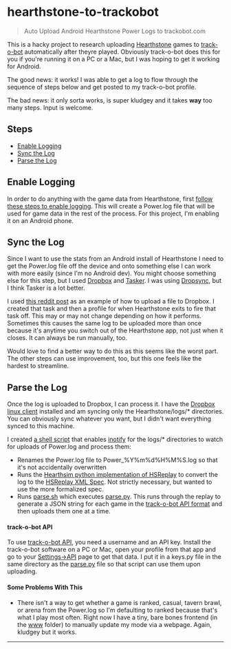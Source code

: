 # hearthstone-to-trackobot

>Auto Upload Android Hearthstone Power Logs to trackobot.com

This is a hacky project to research uploading [Hearthstone](http://playhearthstone.com) games to [track-o-bot](https://trackobot.com) automatically after theyre played. Obviously track-o-bot does this for you if you're running it on a PC or a Mac, but I was hoping to get it working for Android.

The good news: it works! I was able to get a log to flow through the sequence of steps below and get posted to my track-o-bot profile.

The bad news: it only sorta works, is super kludgey and it takes **way** too many steps. Input is welcome.

## Steps

 + [Enable Logging](#enable-logging)
 + [Sync the Log](#sync-the-log)
 + [Parse the Log](#parse-the-log)

## Enable Logging

In order to do anything with the game data from Hearthstone, first [follow these steps to enable logging](https://github.com/jleclanche/fireplace/wiki/How-to-enable-logging). This will create a Power.log file that will be used for game data in the rest of the process. For this project, I'm enabling it on an Android phone.

## Sync the Log

Since I want to use the stats from an Android install of Hearthstone I need to get the Power.log file off the device and onto something else I can work with more easily (since I'm no Android dev). You might choose something else for this step, but I used [Dropbox](https://dropbox.com) and [Tasker](https://play.google.com/store/apps/details?id=net.dinglisch.android.taskerm). I was using [Dropsync](https://play.google.com/store/apps/details?id=com.ttxapps.dropsync), but I think Tasker is a lot better.

I used [this reddit post](https://www.reddit.com/r/tasker/comments/3abjvv/how_to_upload_a_file_to_dropbox_in_the_background/) as an example of how to upload a file to Dropbox. I created that task and then a profile for when Hearthstone exits to fire that task off. This may or may not change depending on how it performs. Sometimes this causes the same log to be uploaded more than once because it's anytime you switch out of the Hearthstone app, not just when it closes. It can always be run manually, too.

Would love to find a better way to do this as this seems like the worst part. The other steps can use improvement, too, but this one feels like the hardest to streamline.

## Parse the Log

Once the log is uploaded to Dropbox, I can process it. I have the [Dropbox linux client](https://www.dropbox.com/install?os=lnx) installed and am syncing only the Hearthstone/logs/* directories. You can obviously sync whatever you want, but I didn't want everything synced to this machine.

I created [a shell script](power_cycle.sh) that enables [inotify](https://en.wikipedia.org/wiki/Inotify) for the logs/* directories to watch for uploads of Power.log and process them:

 + Renames the Power.log file to Power_%Y%m%d%H%M%S.log so that it's not accidentally overwritten
 + Runs the [Hearthsim python implementation of HSReplay](https://github.com/hearthsim/hsreplay) to convert the log to the [HSReplay XML Spec](http://hearthsim.info/hsreplay/). Not strictly necessary, but wanted to use the more formalized spec.
 + Runs [parse.sh](parse.sh) which executes [parse.py](parse.py). This runs through the replay to generate a JSON string for each game in the [track-o-bot API format](https://gist.github.com/stevschmid/120adcbc5f1f7cb31bc5) and then uploads them one at a time.
  
#### track-o-bot API
 
To use [track-o-bot API](https://gist.github.com/stevschmid/120adcbc5f1f7cb31bc5), you need a username and an API key. Install the track-o-bot software on a PC or Mac, open your profile from that app and go to your [Settings->API](https://trackobot.com/profile/settings/api) page to get that data. I put it in a keys.py file in the same directory as the [parse.py](parse.py) file so that script can use them upon uploading.

#### Some Problems With This
 + There isn't a way to get whether a game is ranked, casual, tavern brawl, or arena from the Power.log so I'm defaulting to ranked because that's what I play most often. Right now I have a tiny, bare bones frontend (in the [www](www) folder) to manually update my mode via a webpage. Again, kludgey but it works.
 
---
 
